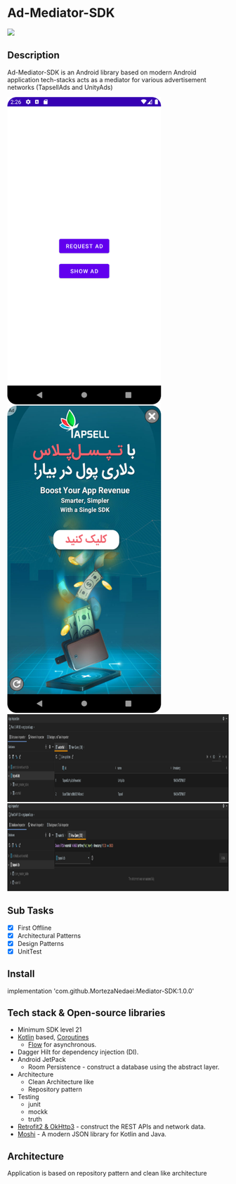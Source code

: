 # Ad-Mediator-SDK

[![](https://jitpack.io/v/MortezaNedaei/Mediator-SDK.svg)](https://jitpack.io/#MortezaNedaei/Mediator-SDK)


## Description

Ad-Mediator-SDK is an Android library based on modern Android application tech-stacks acts as a
mediator for various advertisement networks (TapsellAds and UnityAds)

<a href="url"><img src="https://github.com/MortezaNedaei/Mediator-SDK/blob/dev/art/1.png" width="350" height="700"></a>
<a href="url"><img src="https://github.com/MortezaNedaei/Mediator-SDK/blob/dev/art/2.png" width="350" height="700"></a>
<a href="url"><img src="https://github.com/MortezaNedaei/Mediator-SDK/blob/dev/art/3.png" width="1000" height="200"></a>
<a href="url"><img src="https://github.com/MortezaNedaei/Mediator-SDK/blob/dev/art/4.png" width="1000" height="200"></a>

## Sub Tasks

- [x] First Offline
- [x] Architectural Patterns
- [x] Design Patterns
- [x] UnitTest

## Install
implementation 'com.github.MortezaNedaei:Mediator-SDK:1.0.0'


## Tech stack & Open-source libraries

- Minimum SDK level 21
- [Kotlin](https://kotlinlang.org/)
  based, [Coroutines](https://github.com/Kotlin/kotlinx.coroutines)
  + [Flow](https://kotlin.github.io/kotlinx.coroutines/kotlinx-coroutines-core/kotlinx.coroutines.flow/)
  for asynchronous.
- Dagger Hilt for dependency injection (DI).
- Android JetPack
    - Room Persistence - construct a database using the abstract layer.
- Architecture
    - Clean Architecture like
    - Repository pattern
- Testing
    - junit
    - mockk
    - truth
- [Retrofit2 & OkHttp3](https://github.com/square/retrofit) - construct the REST APIs and network
  data.
- [Moshi](https://github.com/square/moshi/) - A modern JSON library for Kotlin and Java.

## Architecture

Application is based on repository pattern and clean like architecture





